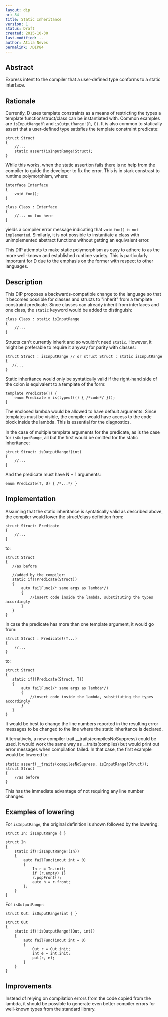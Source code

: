 ```yaml
---
layout: dip
nr: 84
title: Static Inheritance
version: 1
status: Draft
created: 2015-10-30
last-modified: --
author: Atila Neves
permalink: /DIP84
---
```


Abstract
--------

Express intent to the compiler that a user-defined type conforms to a
static interface.

Rationale
---------

Currently, D uses template constraints as a means of restricting the
types a template function/struct/class can be instantiated with. Common
examples are `isInputRange!R` and `isOutputRange!(R,` `E)`. It is also
common to statically assert that a user-defined type satisfies the
template constraint predicate:

``` {.D}
struct Struct
{
    //...
    static assert(isInputRange!Struct);
}
```

While this works, when the static assertion fails there is no help from
the compiler to guide the developer to fix the error. This is in stark
constrast to runtime polymorphism, where:

``` {.D}
interface Interface
{
    void foo();
}

class Class : Interface
{
    //... no foo here
}
```

yields a compiler error message indicating that `void` `foo()` `is`
`not` `implemented`. Similarly, it is not possible to instantiate a
class with unimplemented abstract functions without getting an
equivalent error.

This DIP attempts to make static polymorphism as easy to adhere to as
the more well-known and established runtime variety. This is
particularly important for D due to the emphasis on the former with
respect to other languages.

Description
-----------

This DIP proposes a backwards-compatible change to the language so that
it becomes possible for classes and structs to "inherit" from a template
constraint predicate. Since classes can already inherit from interfaces
and one class, the `static` keyword would be added to distinguish:

``` {.D}
class Class : static isInputRange
{
    //...
}
```

Structs can't currently inherit and so wouldn't need `static`. However,
it might be preferable to require it anyway for parity with classes:

``` {.D}
struct Struct : isInputRange // or struct Struct : static isInputRange
{
   //...
}
```

Static inheritance would only be syntatically valid if the right-hand
side of the colon is equivalent to a template of the form:

``` {.D}
template Predicate(T) {
    enum Predicate = is(typeof(() { /*code*/ }));
}
```

The enclosed lambda would be allowed to have default arguments. Since
templates must be visible, the compiler would have access to the code
block inside the lambda. This is essential for the diagnostics.

In the case of multiple template arguments for the predicate, as is the
case for `isOutputRange`, all but the first would be omitted for the
static inheritance:

``` {.D}
struct Struct: isOutputRange!(int)
{
    //...
}
```

And the predicate must have N + 1 arguments:

``` {.D}
enum Predicate(T, U) { /*...*/ }
```

Implementation
--------------

Assuming that the static inheritance is syntatically valid as described
above, the compiler would lower the struct/class definition from:

``` {.D}
struct Struct: Predicate
{
    //...
}
```

to:

``` {.D}
struct Struct
{
   //as before

   //added by the compiler:
   static if(!Predicate(Struct))
   {
       auto failFunc(/* same args as lambda*/)
       {
           //insert code inside the lambda, substituting the types accordingly
       }
   }
}
```

In case the predicate has more than one template argument, it would go
from:

``` {.D}
struct Struct : Predicate!(T...)
{
    //...
}
```

to:

``` {.D}
struct Struct
{
   static if(!Predicate(Struct, T))
   {
       auto failFunc(/* same args as lambda*/)
       {
           //insert code inside the lambda, substituting the types accordingly
       }
   }
}
```

It would be best to change the line numbers reported in the resulting
error messages to be changed to the line where the static inheritance is
declared.

Alternatively, a new compiler trait \_\_traits(compilesNoSuppress) could
be used. It would work the same way as \_\_traits(compiles) but would
print out error messages when compilation failed. In that case, the
first example would be lowered to:

``` {.D}
static assert(__traits(compilesNoSupress, isInputRange!Struct));
struct Struct
{
    //as before
}
```

This has the immediate advantage of not requiring any line number
changes.

Examples of lowering
--------------------

For `isInputRange`, the original definition is shown followed by the
lowering:

``` {.D}
struct In: isInputRange { }

struct In
{
    static if(!isInputRange!(In))
    {
        auto failFunc(inout int = 0)
        {
            In r = In.init;
            if (r.empty) {}
            r.popFront();
            auto h = r.front;
        };
    }
}
```

For `isOutputRange`:

``` {.D}
struct Out: isOuputRange!int { }

struct Out
{
    static if(!isOutputRange!(Out, int))
    {
        auto failFunc(inout int = 0)
        {
            Out r = Out.init;
            int e = int.init;
            put(r, e);
        }
    }
}
```

Improvements
------------

Instead of relying on compilation errors from the code copied from the
lambda, it should be possible to generate even better compiler errors
for well-known types from the standard library.
